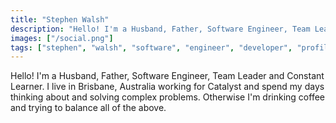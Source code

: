 ```yaml
---
title: "Stephen Walsh"
description: "Hello! I'm a Husband, Father, Software Engineer, Team Leader and Constant Learner.  I live in Brisbane, Australia working for Catalyst and spend my days thinking about and solving complex problems.  Otherwise I'm drinking coffee and trying to balance all of the above."
images: ["/social.png"]
tags: ["stephen", "walsh", "software", "engineer", "developer", "profile", "blogger"]
---
```


Hello! I'm a Husband, Father, Software Engineer, Team Leader and Constant Learner.  I live in Brisbane, Australia working for Catalyst and spend my days thinking about and solving complex problems.  Otherwise I'm drinking coffee and trying to balance all of the above.